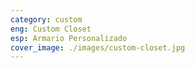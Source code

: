 ```yaml
---
category: custom
eng: Custom Closet
esp: Armario Personalizado
cover_image: ./images/custom-closet.jpg
---
```


